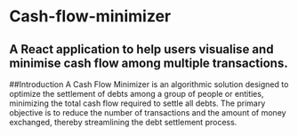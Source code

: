 # Cash-flow-minimizer
A React application to help users visualise and minimise cash flow among multiple transactions.
-------

##Introduction
A Cash Flow Minimizer is an algorithmic solution designed to optimize the settlement of debts among a group of people or entities, minimizing the total cash flow required to settle all debts. The primary objective is to reduce the number of transactions and the amount of money exchanged, thereby streamlining the debt settlement process.
